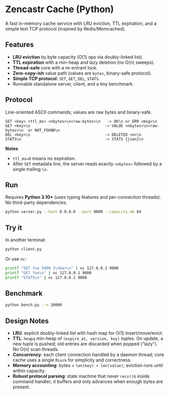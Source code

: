 # Zencastr Cache (Python)

A fast in-memory cache service with LRU eviction, TTL expiration, and a simple text TCP protocol (inspired by Redis/Memcached).

## Features
- **LRU eviction** by byte capacity (O(1) ops via doubly-linked list).
- **TTL expiration** with a min-heap and lazy deletion (no O(n) sweeps).
- **Thread-safe** core with a re-entrant lock.
- **Zero-copy-ish** value path (values are `bytes`, binary-safe protocol).
- **Simple TCP protocol**: `SET`, `GET`, `DEL`, `STATS`.
- Runnable standalone server, client, and a tiny benchmark.

## Protocol

Line-oriented ASCII commands; values are raw bytes and binary-safe.

```
SET <key> <ttl_ms> <nbytes>\n<raw-bytes>\n   -> OK\n or ERR <msg>\n
GET <key>\n                                 -> VALUE <nbytes>\n<raw-bytes>\n  or NOT_FOUND\n
DEL <key>\n                                 -> DELETED <n>\n
STATS\n                                     -> STATS {json}\n
```

**Notes**
- `ttl_ms=0` means no expiration.
- After `SET` metadata line, the server reads exactly `<nbytes>` followed by a single trailing `\n`.

## Run

Requires **Python 3.10+** (uses typing features and per-connection threads). No third-party dependencies.

```bash
python server.py --host 0.0.0.0 --port 9000 --capacity-mb 64
```

## Try it

In another terminal:

```bash
python client.py
```

Or use `nc`:

```bash
printf "SET foo 5000 3\nbar\n" | nc 127.0.0.1 9000
printf "GET foo\n" | nc 127.0.0.1 9000
printf "STATS\n" | nc 127.0.0.1 9000
```

## Benchmark 

```bash
python bench.py --n 20000
```

## Design Notes
- **LRU**: explicit doubly-linked list with hash map for O(1) insert/move/evict.
- **TTL**: `heapq` min-heap of `(expire_at, version, key)` tuples. On update, a new tuple is pushed; old entries are discarded when popped ("lazy"). No O(n) scan threads.
- **Concurrency**: each client connection handled by a daemon thread; core cache uses a single `RLock` for simplicity and correctness.
- **Memory accounting**: bytes = `len(key) + len(value)`; eviction runs until within capacity.
- **Robust protocol parsing**: state machine that never `recv()`s inside command handler; it buffers and only advances when enough bytes are present.

